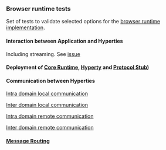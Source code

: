 ### Browser runtime tests

Set of tests to validate selected options for the [browser runtime implementation](../../docs/specs/runtime/browser-runtime.md).

#### Interaction between Application and Hyperties

Including streaming. See [issue](https://github.com/reTHINK-project/core-framework/issues/53)

####   Deployment of [Core Runtime](../../docs/specs/runtime/dynamic-view/basics/deploy-runtime.md), [Hyperty](../../docs/specs/runtime/dynamic-view/basics/deploy-hyperty.md) and [Protocol Stub](../../docs/specs/runtime/dynamic-view/basics/deploy-protostub.md))

#### Communication between Hyperties

[Intra domain local communication](../../docs/specs/runtime/dynamic-view/basics/intra-local-comm.md)

[Inter domain local communication](../../docs/specs/runtime/dynamic-view/basics/inter-local-comm.md)

[Intra domain remote communication](../../docs/specs/runtime/dynamic-view/basics/intra-remote-comm.md)

[Inter domain remote communication](../../docs/specs/runtime/dynamic-view/basics/inter-remote-comm.md)

#### [Message Routing](../../docs/specs/runtime/dynamic-view/basics/bus-msg-routing.md)


